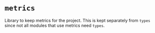 # `metrics`

Library to keep metrics for the project. This is kept separately from `types` since not all modules that use metrics need `types`.